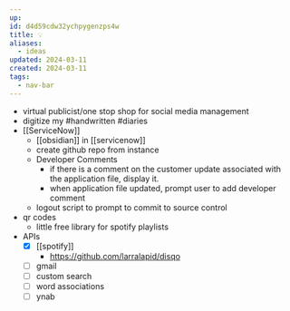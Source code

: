 ```yaml
---
up: 
id: d4d59cdw32ychpygenzps4w
title: 💡
aliases:
  - ideas
updated: 2024-03-11
created: 2024-03-11
tags:
  - nav-bar
---
```

- virtual publicist/one stop shop for social media management 
- digitize my #handwritten #diaries 
- [[ServiceNow]]
	- [[obsidian]] in [[servicenow]]
	- create github repo from instance 
	- Developer Comments
		- if there is a comment on the customer update associated with the application file, display it.
		- when application file updated, prompt user to add developer comment 
	- logout script to prompt to commit to source control 
- qr codes 
	- little free library for spotify playlists
- APIs
	- [x] [[spotify]]
		- https://github.com/larralapid/disqo
	- [ ] gmail
	- [ ] custom search 
	- [ ] word associations 
	- [ ] ynab 